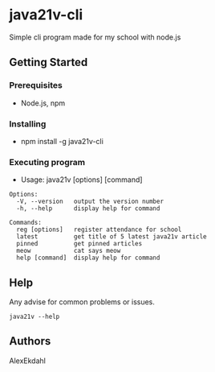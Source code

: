 # java21v-cli

Simple cli program made for my school with node.js

## Getting Started

### Prerequisites

- Node.js, npm

### Installing

- npm install -g java21v-cli

### Executing program

- Usage: java21v [options] [command]

```
Options:
  -V, --version   output the version number
  -h, --help      display help for command

Commands:
  reg [options]   register attendance for school
  latest          get title of 5 latest java21v article
  pinned          get pinned articles
  meow            cat says meow
  help [command]  display help for command
```

## Help

Any advise for common problems or issues.

```
java21v --help
```

## Authors

AlexEkdahl
